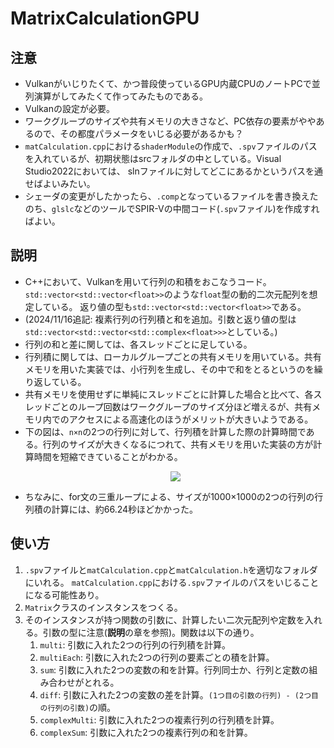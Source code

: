 # MatrixCalculationGPU
## 注意
* Vulkanがいじりたくて、かつ普段使っているGPU内蔵CPUのノートPCで並列演算がしてみたくて作ってみたものである。
* Vulkanの設定が必要。
* ワークグループのサイズや共有メモリの大きさなど、PC依存の要素がややあるので、その都度パラメータをいじる必要があるかも？
* `matCalculation.cpp`における`shaderModule`の作成で、`.spv`ファイルのパスを入れているが、初期状態はsrcフォルダの中としている。Visual Studio2022においては、
slnファイルに対してどこにあるかというパスを通せばよいみたい。
* シェーダの変更がしたかったら、`.comp`となっているファイルを書き換えたのち、`glslc`などのツールでSPIR-Vの中間コード(`.spv`ファイル)を作成すればよい。
## 説明
* C++において、Vulkanを用いて行列の和積をおこなうコード。`std::vector<std::vector<float>>`のような`float`型の動的二次元配列を想定している。
返り値の型も`std::vector<std::vector<float>>`である。
* (2024/11/16追記: 複素行列の行列積と和を追加。引数と返り値の型は`std::vector<std::vector<std::complex<float>>>`としている。)
* 行列の和と差に関しては、各スレッドごとに足している。
* 行列積に関しては、ローカルグループごとの共有メモリを用いている。共有メモリを用いた実装では、小行列を生成し、その中で和をとるというのを繰り返している。
* 共有メモリを使用せずに単純にスレッドごとに計算した場合と比べて、各スレッドごとのループ回数はワークグループのサイズ分ほど増えるが、共有メモリ内でのアクセスによる高速化のほうがメリットが大きいようである。
* 下の図は、`n×n`の2つの行列に対して、行列積を計算した際の計算時間である。行列のサイズが大きくなるにつれて、共有メモリを用いた実装の方が計算時間を短縮できていることがわかる。
   <p align = "center">
   <img src = "https://github.com/user-attachments/assets/197d3fe0-5b9b-49ea-85db-d5aad9a35a2e">
   </p>
* ちなみに、for文の三重ループによる、サイズが1000×1000の2つの行列の行列積の計算には、約66.24秒ほどかかった。
## 使い方
1. `.spv`ファイルと`matCalculation.cpp`と`matCalculation.h`を適切なフォルダにいれる。
`matCalculation.cpp`における`.spv`ファイルのパスをいじることになる可能性あり。
2.   `Matrix`クラスのインスタンスをつくる。
3. そのインスタンスが持つ関数の引数に、計算したい二次元配列や定数を入れる。引数の型に注意(**説明**の章を参照)。関数は以下の通り。
   1.  `multi`: 引数に入れた2つの行列の行列積を計算。
   2.  `multiEach`: 引数に入れた2つの行列の要素ごとの積を計算。
   3.  `sum`: 引数に入れた2つの変数の和を計算。行列同士か、行列と定数の組み合わせがとれる。
   4.  `diff`: 引数に入れた2つの変数の差を計算。`(1つ目の引数の行列) - (2つ目の行列の引数)`の順。
   5.  `complexMulti`: 引数に入れた2つの複素行列の行列積を計算。
   6.  `complexSum`: 引数に入れた2つの複素行列の和を計算。

